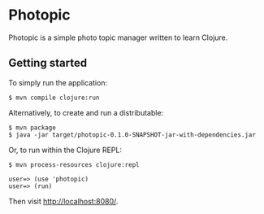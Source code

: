 Photopic
========

Photopic is a simple photo topic manager written to learn Clojure.

Getting started
---------------

To simply run the application:

	$ mvn compile clojure:run

Alternatively, to create and run a distributable:

	$ mvn package
	$ java -jar target/photopic-0.1.0-SNAPSHOT-jar-with-dependencies.jar

Or, to run within the Clojure REPL:

	$ mvn process-resources clojure:repl

	user=> (use 'photopic)
	user=> (run)

Then visit <http://localhost:8080/>.
